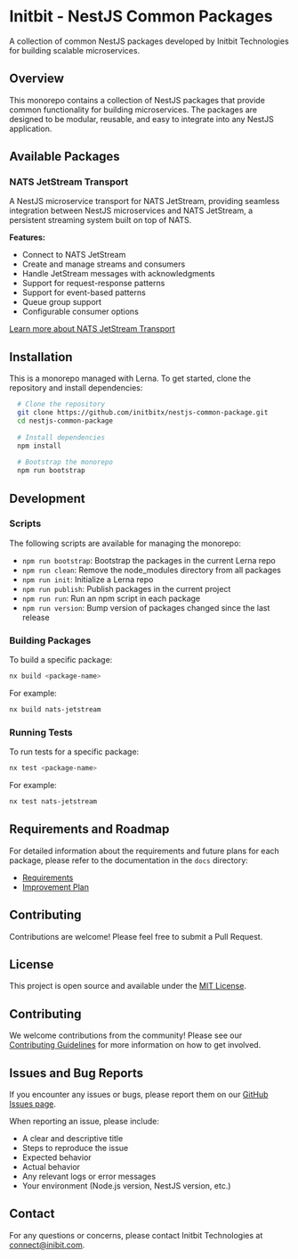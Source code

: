 # Initbit - NestJS Common Packages

A collection of common NestJS packages developed by Initbit Technologies for building scalable microservices.

## Overview

This monorepo contains a collection of NestJS packages that provide common functionality for building microservices. The packages are designed to be modular, reusable, and easy to integrate into any NestJS application.

## Available Packages

### NATS JetStream Transport

A NestJS microservice transport for NATS JetStream, providing seamless integration between NestJS microservices and NATS JetStream, a persistent streaming system built on top of NATS.

**Features:**
- Connect to NATS JetStream
- Create and manage streams and consumers
- Handle JetStream messages with acknowledgments
- Support for request-response patterns
- Support for event-based patterns
- Queue group support
- Configurable consumer options

[Learn more about NATS JetStream Transport](./packages/nats-jetstream/README.md)

## Installation

This is a monorepo managed with Lerna. To get started, clone the repository and install dependencies:

```bash
  # Clone the repository
  git clone https://github.com/initbitx/nestjs-common-package.git
  cd nestjs-common-package
  
  # Install dependencies
  npm install
  
  # Bootstrap the monorepo
  npm run bootstrap
```

## Development

### Scripts

The following scripts are available for managing the monorepo:

- `npm run bootstrap`: Bootstrap the packages in the current Lerna repo
- `npm run clean`: Remove the node_modules directory from all packages
- `npm run init`: Initialize a Lerna repo
- `npm run publish`: Publish packages in the current project
- `npm run run`: Run an npm script in each package
- `npm run version`: Bump version of packages changed since the last release

### Building Packages

To build a specific package:

```bash
nx build <package-name>
```

For example:

```bash
nx build nats-jetstream
```

### Running Tests

To run tests for a specific package:

```bash
nx test <package-name>
```

For example:

```bash
nx test nats-jetstream
```

## Requirements and Roadmap

For detailed information about the requirements and future plans for each package, please refer to the documentation in the `docs` directory:

- [Requirements](./docs/requirements.md)
- [Improvement Plan](./docs/plan.md)

## Contributing

Contributions are welcome! Please feel free to submit a Pull Request.

## License

This project is open source and available under the [MIT License](./LICENSE).

## Contributing

We welcome contributions from the community! Please see our [Contributing Guidelines](./CONTRIBUTING.md) for more information on how to get involved.

## Issues and Bug Reports

If you encounter any issues or bugs, please report them on our [GitHub Issues page](https://github.com/initbitx/nestjs-common-package/issues).

When reporting an issue, please include:
- A clear and descriptive title
- Steps to reproduce the issue
- Expected behavior
- Actual behavior
- Any relevant logs or error messages
- Your environment (Node.js version, NestJS version, etc.)

## Contact

For any questions or concerns, please contact Initbit Technologies at connect@inibit.com.
